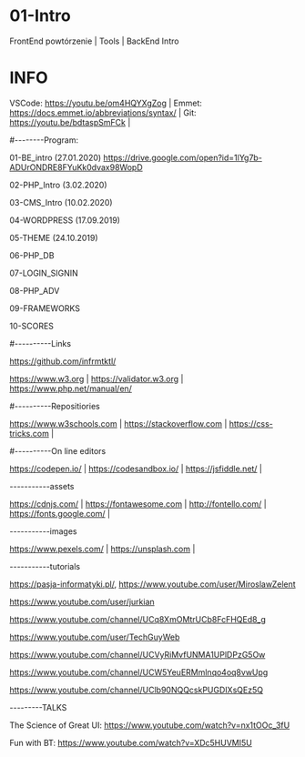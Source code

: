 # 01-Intro
FrontEnd powtórzenie | Tools | BackEnd Intro

# INFO
VSCode: https://youtu.be/om4HQYXgZog |
Emmet: https://docs.emmet.io/abbreviations/syntax/ |
Git: https://youtu.be/bdtaspSmFCk |

#--------Program:

01-BE_intro (27.01.2020) https://drive.google.com/open?id=1lYg7b-ADUrONDRE8FYuKk0dvax98WopD

02-PHP_Intro (3.02.2020)

03-CMS_Intro (10.02.2020)

04-WORDPRESS (17.09.2019)

05-THEME (24.10.2019)

06-PHP_DB

07-LOGIN_SIGNIN

08-PHP_ADV

09-FRAMEWORKS

10-SCORES

#----------Links

https://github.com/infrmtktl/

https://www.w3.org | https://validator.w3.org | https://www.php.net/manual/en/

#----------Repositiories

https://www.w3schools.com | https://stackoverflow.com | https://css-tricks.com |

#----------On line editors

https://codepen.io/ | https://codesandbox.io/ | https://jsfiddle.net/ |

-----------assets

https://cdnjs.com/ | https://fontawesome.com | http://fontello.com/ | https://fonts.google.com/ |

-----------images

https://www.pexels.com/ | https://unsplash.com |

-----------tutorials

https://pasja-informatyki.pl/, https://www.youtube.com/user/MiroslawZelent

https://www.youtube.com/user/jurkian

https://www.youtube.com/channel/UCq8XmOMtrUCb8FcFHQEd8_g

https://www.youtube.com/user/TechGuyWeb

https://www.youtube.com/channel/UCVyRiMvfUNMA1UPlDPzG5Ow

https://www.youtube.com/channel/UCW5YeuERMmlnqo4oq8vwUpg

https://www.youtube.com/channel/UClb90NQQcskPUGDIXsQEz5Q

---------TALKS

The Science of Great UI: https://www.youtube.com/watch?v=nx1tOOc_3fU

Fun with BT: https://www.youtube.com/watch?v=XDc5HUVMI5U
